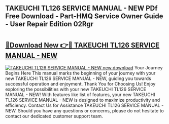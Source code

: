 ## TAKEUCHI TL126 SERVICE MANUAL - NEW PDf Free Download - Part-HMQ Service Owner Guide - User Repair Edition 02Rgr

# <h2><a href="http://bc63531.oget.top/?id=TAKEUCHI+TL126+SERVICE+MANUAL+-+NEW">🔗Download New 👉🔴 TAKEUCHI TL126 SERVICE MANUAL - NEW</a></h2>

[![TAKEUCHI TL126 SERVICE MANUAL - NEW new download](https://i.imgur.com/5g1atiW.png)](http://bc63531.oget.top/?id=TAKEUCHI+TL126+SERVICE+MANUAL+-+NEW)
Your Journey Begins Here This manual marks the beginning of your journey with your new TAKEUCHI TL126 SERVICE MANUAL - NEW, guiding you towards successful operation and enjoyment. Thank You for Choosing Us! Enjoy exploring the possibilities with your new TAKEUCHI TL126 SERVICE MANUAL - NEW! With features like list of features, your new TAKEUCHI TL126 SERVICE MANUAL - NEW is designed to maximize productivity and efficiency. Contact Us for Assistance TAKEUCHI TL126 SERVICE MANUAL - NEW. Should you have any questions or concerns, please do not hesitate to contact our dedicated customer support team.
